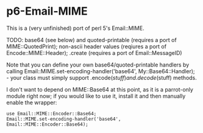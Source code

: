 p6-Email-MIME
=============

This is a (very unfinished) port of perl 5's Email::MIME.

TODO: base64 (see below) and quoted-printable (requires a port of MIME::QuotedPrint); non-ascii header values (reqiures a port of Encode::MIME::Header); .create (requires a port of Email::MessageID)

Note that you can define your own base64/quoted-printable handlers by calling Email::MIME.set-encoding-handler('base64', My::Base64::Handler); - your class must simply support .encode($stuff) and .decode($stuff) methods.

I don't want to depend on MIME::Base64 at this point, as it is a parrot-only module right now; if you would like to use it, install it and then manually enable the wrapper:

    use Email::MIME::Encoder::Base64;
    Email::MIME.set-encoding-handler('base64', Email::MIME::Encoder::Base64);
